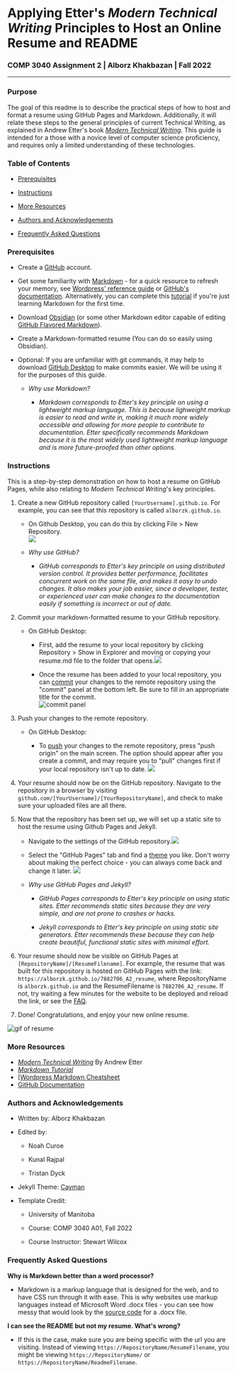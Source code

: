 
# Applying Etter's _Modern Technical Writing_ Principles to Host an Online Resume and README
### COMP 3040 Assignment 2 | Alborz Khakbazan | Fall 2022


---

### Purpose

The goal of this readme is to describe the practical steps of how to host and format a resume using GitHub Pages and Markdown. Additionally, it will relate these steps to the general principles of current Technical Writing, as explained in Andrew Etter's book [_Modern Technical Writing_](https://www.amazon.ca/Modern-Technical-Writing-Introduction-Documentation-ebook/dp/B01A2QL9SS). This guide is intended for a those with a novice level of computer science proficiency, and requires only a limited understanding of these technologies.

### Table of Contents

- [Prerequisites](#prerequisites)

- [Instructions](#instructions)

- [More Resources](#more-resources)

- [Authors and Acknowledgements](#authors-and-acknowledgements)

- [Frequently Asked Questions](#frequently-asked-questions)

### Prerequisites

- Create a [GitHub](https://github.com/) account.

- Get some familiarity with [Markdown](https://en.wikipedia.org/wiki/Markdown) - for a quick resource to refresh your memory, see [Wordpress' reference guide](https://wordpress.com/support/markdown-quick-reference/) or [GitHub's documentation](https://guides.github.com/features/mastering-markdown/). Alternatively, you can complete this [tutorial](https://www.markdowntutorial.com/) if you're just learning Markdown for the first time.

- Download [Obsidian](https://obsidian.md/) (or some other Markdown editor capable of editing [GitHub Flavored Markdown](https://github.github.com/gfm/)).

- Create a Markdown-formatted resume (You can do so easily using Obsidian). 

- Optional: If you are unfamiliar with git commands, it may help to download [GitHub Desktop](https://desktop.github.com/) to make commits easier. We will be using it for the purposes of this guide.
  
  - _Why use Markdown?_
    
    - _Markdown corresponds to Etter's key principle on using a lightweight markup language. This is because lighweight markup is easier to read and write in, making it much more widely accessible and allowing for more people to contribute to documentation. Etter specifically recommends Markdown because it is the most widely used lightweight markup language and is more future-proofed than other options._

### Instructions 

This is a step-by-step demonstration on how to host a resume on GitHub Pages, while also relating to _Modern Technical Writing_'s key principles. 

1. Create a new GitHub repository called `[YourUsername].github.io`. For example, you can see that this repository is called `alborzk.github.io`.
   
   - On Github Desktop, you can do this by clicking File > New Repository.   
     ![](pictures/createrepo.png) 
	- *Why use GitHub?*
  
	  - *GitHub corresponds to Etter's key principle on using distributed version control. It provides better performance, facilitates concurrent work on the same file, and makes it easy to undo changes. It also makes your job easier, since a developer, tester, or experienced user can make changes to the documentation easily if something is incorrect or out of date.*
1. Commit your markdown-formatted resume to your GitHub repository. 
   
   - On GitHub Desktop: 
     
     - First, add the resume to your local repository by clicking Repository > Show in Explorer and moving or copying your resume.md file to the folder that opens.![](Pictures/showinexplorer.png)
    
     - Once the resume has been added to your local repository, you can [commit](https://github.com/git-guides/git-commit) your changes to the remote repository using the "commit" panel at the bottom left. Be sure to fill in an appropriate title for the commit.  
     ![commit panel](pictures/commit.png) 

3. Push your changes to the remote repository. 
   
   - On GitHub Desktop:
     
     - To [push](https://www.atlassian.com/git/tutorials/syncing/git-push#:~:text=The%20git%20push%20command%20is,exports%20commits%20to%20remote%20branches.) your changes to the remote repository, press "push origin" on the main screen. The option should appear after you create a commit, and may require you to "pull" changes first if your local repository isn't up to date. ![](C:\Users\Nathan\Documents\GitHub\COMP-3040-A2\Pictures\Pushing.png)

4. Your resume should now be on the GitHub repository. Navigate to the repository in a browser by visiting `github.com/[YourUsername]/[YourRepositoryName]`, and check to make sure your uploaded files are all there.

5. Now that the repository has been set up, we will set up a static site to host the resume using Github Pages and Jekyll.
   
   - Navigate to the settings of the GitHub repository.![](pictures/settings.png)
   
   - Select the "GitHub Pages" tab and find a [theme](https://pages.github.com/themes/) you like. Don't worry about making the perfect choice - you can always come back and change it later. ![](pictures/pages.png)
   
   - *Why use GitHub Pages and Jekyll?*
     
     - _GitHub Pages corresponds to Etter's key principle on using static sites. Etter recommends static sites because they are very simple, and are not prone to crashes or hacks._
     
     - _Jekyll corresponds to Etter's key principle on using static site generators. Etter recommends these because they can help create beautiful, functional static sites with minimal effort._



6. Your resume should now be visible on GitHub Pages at `[RepositoryName]/[ResumeFilename]`. For example, the resume that was built for this repository is hosted on GitHub Pages with the link: `https://alborzk.github.io/7882706_A2_resume`, where RepositoryName is `alborzk.github.io` and the ResumeFilename is `7882706_A2_resume`. If not, try waiting a few minutes for the website to be deployed and reload the link, or see the [FAQ](#frequently-asked-questions).

7. Done! Congratulations, and enjoy your new online resume.

![gif of resume](pictures/resume_gif.gif)
### More Resources
  -  [*Modern Technical Writing*](https://www.amazon.ca/Modern-Technical-Writing-Introduction-Documentation-ebook/dp/B01A2QL9SS) By Andrew Etter
  -  [*Markdown Tutorial*](https://www.markdowntutorial.com/)
  -  [[Wordpress Markdown Cheatsheet](https://wordpress.com/support/markdown-quick-reference/)
  -  [GitHub Documentation](https://guides.github.com/features/mastering-markdown/)
  

### Authors and Acknowledgements

- Written by: Alborz Khakbazan

- Edited by:

  - Noah Curoe
  
  - Kunal Rajpal
  
  - Tristan Dyck
  
- Jekyll Theme: [Cayman](https://github.com/pages-themes/cayman)

- Template Credit: 
  
  - University of Manitoba
  
  - Course: COMP 3040 A01, Fall 2022
  
  - Course Instructor: Stewart Wilcox

### Frequently Asked Questions

**Why is Markdown better than a word processor?**

- Markdown is a markup language that is designed for the web, and to have CSS run through it with ease. This is why websites use markup languages instead of Microsoft Word .docx files - you can see how messy that would look by the [source code](https://www.toptal.com/xml/an-informal-introduction-to-docx) for a .docx file.

**I can see the README but not my resume. What's wrong?**

- If this is the case, make sure you are being specific with the url you are visiting. Instead of viewing `https://RepositoryName/ResumeFilename`, you might be viewing `https://RepositoryName/` or `https://RepositoryName/ReadmeFilename`.


